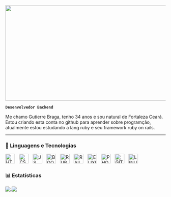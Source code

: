 <div align="center">
  <img src="https://media3.giphy.com/media/v1.Y2lkPTc5MGI3NjExdTk4ZDV3eTltN3VmdnA3dWhqZWVjZ3pvbHQ2dmx5bDJrYWd3ZXpzayZlcD12MV9pbnRlcm5hbF9naWZfYnlfaWQmY3Q9cw/smGCEo5zsAXtK4bqAT/giphy.gif" width="600" height="300"/>
</div>

**`Desenvolvedor Backend`**

Me chamo Gutierre Braga, tenho 34 anos e sou natural de Fortaleza Ceará. Estou criando esta conta no github para aprender sobre programção, atualmente estou estudando a lang ruby e seu framework ruby on rails.

---

### 🤖 Linguagens e Tecnologias

<img 
    align="left" 
    alt="HTML"
    title="HTML" 
    width="30px" 
    style="padding-right: 10px;" 
    src="https://cdn.jsdelivr.net/gh/devicons/devicon@latest/icons/html5/html5-original.svg" 
/>
<img 
    align="left" 
    alt="CSS" 
    title="CSS"
    width="30px" 
    style="padding-right: 10px;" 
    src="https://cdn.jsdelivr.net/gh/devicons/devicon@latest/icons/css3/css3-original.svg" 
/>
<img
    align="left" 
    alt="JS" 
    title="JS"
    width="30px" 
    style="padding-right: 10px;"
    src="https://cdn.jsdelivr.net/gh/devicons/devicon@latest/icons/javascript/javascript-original.svg"
/>
<img
    align="left" 
    alt="BOOTSTRAP" 
    title="BOOTSTRAP"
    width="30px" 
    style="padding-right: 10px;"
    src="https://cdn.jsdelivr.net/gh/devicons/devicon@latest/icons/bootstrap/bootstrap-original-wordmark.svg" 
/>
<img 
    align="left" 
    alt="RUBY" 
    title="RUBY"
    width="30px" 
    style="padding-right: 10px;" 
    src="https://cdn.jsdelivr.net/gh/devicons/devicon@latest/icons/ruby/ruby-plain.svg"
/>
<img 
    align="left" 
    alt="RAILS"
    title="RAILS"
    width="30px" 
    style="padding-right: 10px;" 
    src="https://cdn.jsdelivr.net/gh/devicons/devicon@latest/icons/rails/rails-plain.svg"
/>
<img
    align="left" 
    alt="ELIXIR"
    title="ELIXIR"
    width="30px" 
    style="padding-right: 10px;"
    src="https://cdn.jsdelivr.net/gh/devicons/devicon@latest/icons/elixir/elixir-original.svg" 
/>
<img 
    align="left" 
    alt="PHOENIX"
    title="PHOENIX"
    width="30px" 
    style="padding-right: 10px;"
    src="https://cdn.jsdelivr.net/gh/devicons/devicon@latest/icons/phoenix/phoenix-original.svg" 
/>
<img 
    align="left" 
    alt="GIT" 
    title="GIT"
    width="30px" 
    style="padding-right: 10px;" 
    src="https://cdn.jsdelivr.net/gh/devicons/devicon@latest/icons/git/git-original.svg" 
/>
<img
  align="left" 
  alt="LINUX" 
  title="LINUX"
  width="30px" 
  style="padding-right: 10px;"
  src="https://cdn.jsdelivr.net/gh/devicons/devicon@latest/icons/linux/linux-original.svg" 
/>


<br/>
<br/>

### 📊 Estatísticas

<a href="https://github.com/anuraghazra/github-readme-stats">
  <img align="center" src="https://github-readme-stats.vercel.app/api/pin/?username=Braga-Gutierre&theme=tokyonight&repo=github-readme-stats" />
</a>
<a href="https://github.com/anuraghazra/convoychat">
  <img align="center" src="https://github-readme-stats.vercel.app/api/pin/?username=Braga-Gutierre&theme=tokyonight&repo=convoychat" />
</a>
